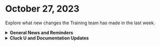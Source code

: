 # October 27, 2023

Explore what new changes the Training team has made in the last week.

<details>

<summary><strong>General News and Reminders</strong></summary>

* **Game Tip for the Week:** If you're looking to buy games for yourself or your loved ones for the holidays, stay patient for Black Friday, Cyber Monday, and beyond. It might sound obvious, but some people don't realize that even new games can get deals when the holiday sales kick-off.  Well, except for Nintendo games...&#x20;
* **ANNOUNCING:** [fast-track-your-onboarding.md](../../cluck-university/getting-started/fast-track-your-onboarding.md "mention")
  * Join in on this weekly webinar series happening [Mondays](https://calendly.com/cluck-u/fast-track-onboarding-session-1), [Wednesdays](https://calendly.com/cluck-u/fast-track-onboarding-session-2) & [Fridays](https://calendly.com/cluck-u/fast-track-onboarding-session-3) to expedite your Rewst onboarding experience.
* **Join us for our regularly scheduled Training:**
  * Mondays: Rewst 101 @ 12pm EST + Rewst 104 @ 1:15pm EST
  * Tuesdays: Rewst 102 @ 12pm EST + Rewst 105 @ 1:15pm EST
  * Wednesdays: Rewst 103 @ 12pm EST + Rewst 106 @ 1:15pm EST
  * Thursdays: Cluck U Office Hours @ 11am EST
* Join us in our new [Cluck-U Discord channel](https://discord.com/channels/936789089703845988/1121465945295167588) if you have any questions, comments, or concerns!

</details>

<details>

<summary><strong>Cluck U and Documentation Updates</strong></summary>

**Cluck University**

* 201 and 202 are actively being prepared for launch! Look forward to more information to sign up soon!&#x20;
* Our Discord [Getting Started](https://discord.com/channels/936789089703845988/1161387168888004618) section is now ready to use! This includes the following posts to guide you through the flow:
  * Verify Yourself into the Kewp
  * Engaging with the ROC to get Support
  * Nestle in the Kewp and see what resources and channels you have
  * Getting Familiar with Rewst&#x20;
  * Fast Track Onboarding with Group sessions
  * Launch your Cluck U Experience!&#x20;
  * Take the Role Alignment Exam to help us identify how we can best support you!
* **Updates and Fixes:**
  * [103-jinja-essentials-for-workflow-automation.md](../../cluck-university/rewst-foundations-10x/103-jinja-essentials-for-workflow-automation.md "mention")Updates to page and steps

**Documentation**

* [october-20th-2023-sophos-firmware-updates-csp-connectors-and-gdap-documentation-workflows.md](../roc-open-mics/october-20th-2023-sophos-firmware-updates-csp-connectors-and-gdap-documentation-workflows.md "mention")
* **Updates and Fixes:**&#x20;
  * [internal-rewst-jinja-examples.md](../../documentation/jinja/internal-rewst-jinja-examples.md "mention")Updated
  * [list-of-jinja-filters.md](../../documentation/jinja/list-of-jinja-filters.md "mention")Updated with hmac and hex filters

</details>
